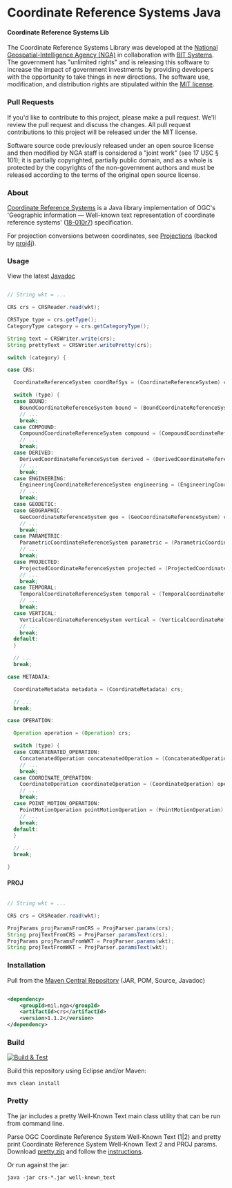 # Coordinate Reference Systems Java

#### Coordinate Reference Systems Lib ####

The Coordinate Reference Systems Library was developed at the [National Geospatial-Intelligence Agency (NGA)](http://www.nga.mil/) in collaboration with [BIT Systems](https://www.caci.com/bit-systems/). The government has "unlimited rights" and is releasing this software to increase the impact of government investments by providing developers with the opportunity to take things in new directions. The software use, modification, and distribution rights are stipulated within the [MIT license](http://choosealicense.com/licenses/mit/).

### Pull Requests ###
If you'd like to contribute to this project, please make a pull request. We'll review the pull request and discuss the changes. All pull request contributions to this project will be released under the MIT license.

Software source code previously released under an open source license and then modified by NGA staff is considered a "joint work" (see 17 USC § 101); it is partially copyrighted, partially public domain, and as a whole is protected by the copyrights of the non-government authors and must be released according to the terms of the original open source license.

### About ###

[Coordinate Reference Systems](http://ngageoint.github.io/coordinate-reference-systems-java/) is a Java library implementation of OGC's 'Geographic information — Well-known text representation of coordinate reference systems' ([18-010r7](http://docs.opengeospatial.org/is/18-010r7/18-010r7.html)) specification.

For projection conversions between coordinates, see [Projections](https://ngageoint.github.io/projections-java/) (backed by [proj4j](https://github.com/locationtech/proj4j)).

### Usage ###

View the latest [Javadoc](http://ngageoint.github.io/coordinate-reference-systems-java/docs/api/)

```java

// String wkt = ...

CRS crs = CRSReader.read(wkt);

CRSType type = crs.getType();
CategoryType category = crs.getCategoryType();

String text = CRSWriter.write(crs);
String prettyText = CRSWriter.writePretty(crs);

switch (category) {

case CRS:

  CoordinateReferenceSystem coordRefSys = (CoordinateReferenceSystem) crs;

  switch (type) {
  case BOUND:
    BoundCoordinateReferenceSystem bound = (BoundCoordinateReferenceSystem) coordRefSys;
    // ...
    break;
  case COMPOUND:
    CompoundCoordinateReferenceSystem compound = (CompoundCoordinateReferenceSystem) coordRefSys;
    // ...
    break;
  case DERIVED:
    DerivedCoordinateReferenceSystem derived = (DerivedCoordinateReferenceSystem) coordRefSys;
    // ...
    break;
  case ENGINEERING:
    EngineeringCoordinateReferenceSystem engineering = (EngineeringCoordinateReferenceSystem) coordRefSys;
    // ...
    break;
  case GEODETIC:
  case GEOGRAPHIC:
    GeoCoordinateReferenceSystem geo = (GeoCoordinateReferenceSystem) coordRefSys;
    // ...
    break;
  case PARAMETRIC:
    ParametricCoordinateReferenceSystem parametric = (ParametricCoordinateReferenceSystem) coordRefSys;
    // ...
    break;
  case PROJECTED:
    ProjectedCoordinateReferenceSystem projected = (ProjectedCoordinateReferenceSystem) coordRefSys;
    // ...
    break;
  case TEMPORAL:
    TemporalCoordinateReferenceSystem temporal = (TemporalCoordinateReferenceSystem) coordRefSys;
    // ...
    break;
  case VERTICAL:
    VerticalCoordinateReferenceSystem vertical = (VerticalCoordinateReferenceSystem) coordRefSys;
    // ...
    break;
  default:
  }

  // ...
  break;

case METADATA:

  CoordinateMetadata metadata = (CoordinateMetadata) crs;

  // ...
  break;

case OPERATION:

  Operation operation = (Operation) crs;

  switch (type) {
  case CONCATENATED_OPERATION:
    ConcatenatedOperation concatenatedOperation = (ConcatenatedOperation) operation;
    // ...
    break;
  case COORDINATE_OPERATION:
    CoordinateOperation coordinateOperation = (CoordinateOperation) operation;
    // ...
    break;
  case POINT_MOTION_OPERATION:
    PointMotionOperation pointMotionOperation = (PointMotionOperation) operation;
    // ...
    break;
  default:
  }

  // ...
  break;

}

```

#### PROJ ####

```java

// String wkt = ...

CRS crs = CRSReader.read(wkt);

ProjParams projParamsFromCRS = ProjParser.params(crs);
String projTextFromCRS = ProjParser.paramsText(crs);
ProjParams projParamsFromWKT = ProjParser.params(wkt);
String projTextFromWKT = ProjParser.paramsText(wkt);

```

### Installation ###

Pull from the [Maven Central Repository](http://search.maven.org/#artifactdetails|mil.nga|crs|1.1.2|jar) (JAR, POM, Source, Javadoc)

```xml

<dependency>
    <groupId>mil.nga</groupId>
    <artifactId>crs</artifactId>
    <version>1.1.2</version>
</dependency>

```

### Build ###

[![Build & Test](https://github.com/ngageoint/coordinate-reference-systems-java/workflows/Build%20&%20Test/badge.svg)](https://github.com/ngageoint/coordinate-reference-systems-java/actions/workflows/build-test.yml)

Build this repository using Eclipse and/or Maven:

    mvn clean install

### Pretty ###

The jar includes a pretty Well-Known Text main class utility that can be run from command line.

Parse OGC Coordinate Reference System Well-Known Text (1|2) and pretty print Coordinate Reference System Well-Known Text 2 and PROJ params. Download [pretty.zip](https://github.com/ngageoint/coordinate-reference-systems-java/releases/latest/download/pretty.zip) and follow the [instructions](script/pretty/).

Or run against the jar:

    java -jar crs-*.jar well-known_text
